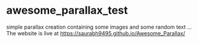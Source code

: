 # awesome_parallax_test
simple parallax creation containing some images and some random text ...
The website is live at https://saurabh9495.github.io/Awesome_Parallax/
